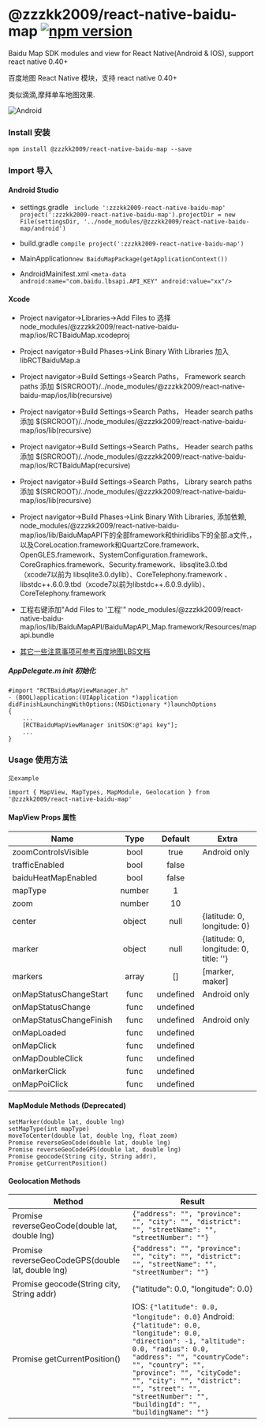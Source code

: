 # @zzzkk2009/react-native-baidu-map [![npm version](https://img.shields.io/npm/v/@zzzkk2009/react-native-baidu-map.svg?style=flat)](https://www.npmjs.com/package/@zzzkk2009/react-native-baidu-map)

Baidu Map SDK modules and view for React Native(Android & IOS), support react native 0.40+

百度地图 React Native 模块，支持 react native 0.40+

类似滴滴,摩拜单车地图效果.

![Android](https://raw.githubusercontent.com/zzzkk2009/react-native-baidu-map/master/images/android.gif)

### Install 安装
    npm install @zzzkk2009/react-native-baidu-map --save
### Import 导入

#### Android Studio
- settings.gradle `
include ':zzzkk2009-react-native-baidu-map'
project(':zzzkk2009-react-native-baidu-map').projectDir = new File(settingsDir, '../node_modules/@zzzkk2009/react-native-baidu-map/android')`

- build.gradle `compile project(':zzzkk2009-react-native-baidu-map')`

- MainApplication`new BaiduMapPackage(getApplicationContext())`
- AndroidMainifest.xml `<meta-data
            android:name="com.baidu.lbsapi.API_KEY" android:value="xx"/>`

#### Xcode
- Project navigator->Libraries->Add Files to 选择 node_modules/@zzzkk2009/react-native-baidu-map/ios/RCTBaiduMap.xcodeproj
- Project navigator->Build Phases->Link Binary With Libraries 加入 libRCTBaiduMap.a
- Project navigator->Build Settings->Search Paths， Framework search paths 添加 $(SRCROOT)/../node_modules/@zzzkk2009/react-native-baidu-map/ios/lib(recursive)
- Project navigator->Build Settings->Search Paths， Header search paths 添加 $(SRCROOT)/../node_modules/@zzzkk2009/react-native-baidu-map/ios/lib(recursive)
- Project navigator->Build Settings->Search Paths， Header search paths 添加 $(SRCROOT)/../node_modules/@zzzkk2009/react-native-baidu-map/ios/RCTBaiduMap(recursive)
- Project navigator->Build Settings->Search Paths， Library search paths 添加 $(SRCROOT)/../node_modules/@zzzkk2009/react-native-baidu-map/ios/lib(recursive)
- Project navigator->Build Phases->Link Binary With Libraries, 添加依赖, node_modules/@zzzkk2009/react-native-baidu-map/ios/lib/BaiduMapAPI下的全部framework和thiridlibs下的全部.a文件,， 以及CoreLocation.framework和QuartzCore.framework、OpenGLES.framework、SystemConfiguration.framework、CoreGraphics.framework、Security.framework、libsqlite3.0.tbd（xcode7以前为 libsqlite3.0.dylib）、CoreTelephony.framework 、libstdc++.6.0.9.tbd（xcode7以前为libstdc++.6.0.9.dylib）、CoreTelephony.framework
- 工程右键添加"Add Files to '工程'" node_modules/@zzzkk2009/react-native-baidu-map/ios/lib/BaiduMapAPI/BaiduMapAPI_Map.framework/Resources/mapapi.bundle

- [其它一些注意事项可参考百度地图LBS文档](http://lbsyun.baidu.com/index.php?title=iossdk/guide/buildproject)

##### AppDelegate.m init 初始化
    #import "RCTBaiduMapViewManager.h"
    - (BOOL)application:(UIApplication *)application didFinishLaunchingWithOptions:(NSDictionary *)launchOptions
    {
        ...
        [RCTBaiduMapViewManager initSDK:@"api key"];
        ...
    }
  
### Usage 使用方法
    见example
    
    import { MapView, MapTypes, MapModule, Geolocation } from '@zzzkk2009/react-native-baidu-map'

#### MapView Props 属性
| Name                    | Type  | Default  | Extra 
| ----------------------- |:-----:| :-------:| -------
| zoomControlsVisible     | bool  | true     | Android only
| trafficEnabled          | bool  | false    |
| baiduHeatMapEnabled     | bool  | false    |
| mapType                 | number| 1        |
| zoom                    | number| 10       |
| center                  | object| null     | {latitude: 0, longitude: 0}
| marker                  | object| null     | {latitude: 0, longitude: 0, title: ''}
| markers                 | array | []       | [marker, maker]
| onMapStatusChangeStart  | func  | undefined| Android only
| onMapStatusChange       | func  | undefined|
| onMapStatusChangeFinish | func  | undefined| Android only
| onMapLoaded             | func  | undefined|
| onMapClick              | func  | undefined|
| onMapDoubleClick        | func  | undefined|
| onMarkerClick           | func  | undefined|
| onMapPoiClick           | func  | undefined|

#### MapModule Methods (Deprecated)
    setMarker(double lat, double lng)
    setMapType(int mapType)
    moveToCenter(double lat, double lng, float zoom)
    Promise reverseGeoCode(double lat, double lng)
    Promise reverseGeoCodeGPS(double lat, double lng)
    Promise geocode(String city, String addr),
    Promise getCurrentPosition()
      
#### Geolocation Methods

| Method                    | Result 
| ------------------------- | -------
| Promise reverseGeoCode(double lat, double lng) | `{"address": "", "province": "", "city": "", "district": "", "streetName": "", "streetNumber": ""}`
| Promise reverseGeoCodeGPS(double lat, double lng) |  `{"address": "", "province": "", "city": "", "district": "", "streetName": "", "streetNumber": ""}`
| Promise geocode(String city, String addr) | {"latitude": 0.0, "longitude": 0.0}
| Promise getCurrentPosition() | IOS: `{"latitude": 0.0, "longitude": 0.0}` Android: `{"latitude": 0.0, "longitude": 0.0, "direction": -1, "altitude": 0.0, "radius": 0.0, "address": "", "countryCode": "", "country": "", "province": "", "cityCode": "", "city": "", "district": "", "street": "", "streetNumber": "", "buildingId": "", "buildingName": ""}`
